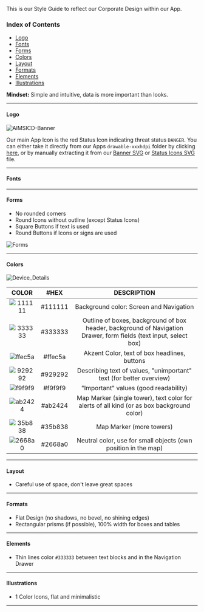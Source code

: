 This is our Style Guide to reflect our Corporate Design within our App.

### Index of Contents

* [Logo](https://github.com/SecUpwN/Android-IMSI-Catcher-Detector/wiki/Style-Guide#logo)
* [Fonts](https://github.com/SecUpwN/Android-IMSI-Catcher-Detector/wiki/Style-Guide#fonts)
* [Forms](https://github.com/SecUpwN/Android-IMSI-Catcher-Detector/wiki/Style-Guide#forms)
* [Colors](https://github.com/SecUpwN/Android-IMSI-Catcher-Detector/wiki/Style-Guide#colors)
* [Layout](https://github.com/SecUpwN/Android-IMSI-Catcher-Detector/wiki/Style-Guide#layout)
* [Formats](https://github.com/SecUpwN/Android-IMSI-Catcher-Detector/wiki/Style-Guide#formats)
* [Elements](https://github.com/SecUpwN/Android-IMSI-Catcher-Detector/wiki/Style-Guide#elements)
* [Illustrations](https://github.com/SecUpwN/Android-IMSI-Catcher-Detector/wiki/Style-Guide#illustrations)

**Mindset:** Simple and intuitive, data is more important than looks.

---

#### Logo

![AIMSICD-Banner](https://spideroak.com/share/IFEU2U2JINCA/GitHub/home/SecUpwN/SpiderOak/PROMOTION/AIMSICD-Banner_Small.png)

Our main App Icon is the red Status Icon indicating threat status `DANGER`. You can either take it directly from our Apps `drawable-xxxhdpi` folder by clicking [here](https://raw.githubusercontent.com/SecUpwN/Android-IMSI-Catcher-Detector/HEAD/app/src/main/res/drawable-xxxhdpi/sense_danger.png), or by manually extracting it from our [Banner SVG](https://spideroak.com/share/IFEU2U2JINCA/GitHub/home/SecUpwN/SpiderOak/PROMOTION/AIMSICD-Banner.svg) or [Status Icons SVG](https://spideroak.com/share/IFEU2U2JINCA/GitHub/home/SecUpwN/SpiderOak/PROMOTION/AIMSICD-Status-Icons.svg) file.

---

#### Fonts

---

#### Forms

* No rounded corners
* Round Icons without outline (except Status Icons)
* Square Buttons if text is used
* Round Buttons if Icons or signs are used

![Forms](https://spideroak.com/share/IFEU2U2JINCA/GitHub/home/SecUpwN/SpiderOak/DOCUMENTATION/StyleGuide/Forms.png)

---

#### Colors

![Device_Details](https://spideroak.com/share/IFEU2U2JINCA/GitHub/home/SecUpwN/SpiderOak/DOCUMENTATION/StyleGuide/Device_Details.png)

| COLOR |  #HEX   |                 DESCRIPTION                   |
|:-----:|:-------:|:---------------------------------------------:|
| ![111111](https://spideroak.com/share/IFEU2U2JINCA/GitHub/home/SecUpwN/SpiderOak/DOCUMENTATION/StyleGuide/111111.png)       | #111111 | Background color: Screen and Navigation  | 
| ![333333](https://spideroak.com/share/IFEU2U2JINCA/GitHub/home/SecUpwN/SpiderOak/DOCUMENTATION/StyleGuide/333333.png)      | #333333 | Outline of boxes, background of box header, background of Navigation Drawer, form fields (text input, select box)  |
| ![ffec5a](https://spideroak.com/share/IFEU2U2JINCA/GitHub/home/SecUpwN/SpiderOak/DOCUMENTATION/StyleGuide/ffec5a.png)      | #ffec5a | Akzent Color, text of box headlines, buttons  |
| ![929292](https://spideroak.com/share/IFEU2U2JINCA/GitHub/home/SecUpwN/SpiderOak/DOCUMENTATION/StyleGuide/929292.png)      | #929292 | Describing text of values, "unimportant" text (for better overview) |    
| ![f9f9f9](https://spideroak.com/share/IFEU2U2JINCA/GitHub/home/SecUpwN/SpiderOak/DOCUMENTATION/StyleGuide/f9f9f9.png)      | #f9f9f9 | "Important" values (good readability) |
| ![ab2424](https://spideroak.com/share/IFEU2U2JINCA/GitHub/home/SecUpwN/SpiderOak/DOCUMENTATION/StyleGuide/ab2424.png)      | #ab2424 | Map Marker (single tower), text color for alerts of all kind (or as box background color) |
| ![35b838](https://spideroak.com/share/IFEU2U2JINCA/GitHub/home/SecUpwN/SpiderOak/DOCUMENTATION/StyleGuide/35b838.png)      | #35b838 | Map Marker (more towers) |             
| ![2668a0](https://spideroak.com/share/IFEU2U2JINCA/GitHub/home/SecUpwN/SpiderOak/DOCUMENTATION/StyleGuide/2668a0.png)      | #2668a0 | Neutral color, use for small objects (own position in the map) |

---

#### Layout

* Careful use of space, don't leave great spaces

---

#### Formats

* Flat Design (no shadows, no bevel, no shining edges)
* Rectangular prisms (if possible), 100% width for boxes and tables 

---

#### Elements

* Thin lines color `#333333` between text blocks and in the Navigation Drawer

---

#### Illustrations

* 1 Color Icons, flat and minimalistic

---